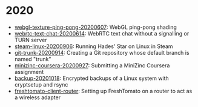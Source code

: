 
# 2020

* [webgl-texture-ping-pong-20200607](webgl-texture-ping-pong-20200607/index.md): WebGL ping-pong shading
* [webrtc-text-chat-20200614](webrtc-text-chat-20200614/index.md): WebRTC text chat without a signalling or TURN server
* [steam-linux-20200906](steam-linux-20200906.md): Running Hades' Star on Linux in Steam
* [git-trunk-20200914](git-trunk-20200914.md): Creating a Git repository whose default branch is named "trunk"
* [minizinc-coursera-20200927](minizinc-coursera-20200927.md): Submitting a MiniZinc Coursera assignment
* [backup-20201018](backup-20201018/index.md): Encrypted backups of a Linux system with cryptsetup and rsync
* [freshtomato-client-router](freshtomato-client-router-20201025.md): Setting up FreshTomato on a router to act as a wireless adapter
